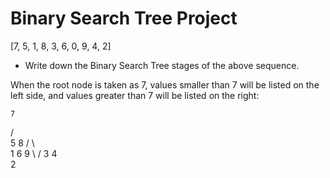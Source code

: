 # Binary Search Tree Project
[7, 5, 1, 8, 3, 6, 0, 9, 4, 2]

-  Write down the Binary Search Tree stages of the above sequence.

When the root node is taken as 7, values smaller than 7 will be listed on the left side, and values greater than 7 will be listed on the right:

    7
   / \
  5   8
 / \   \
1   6   9
 \     /
  3   4
   \
    2


